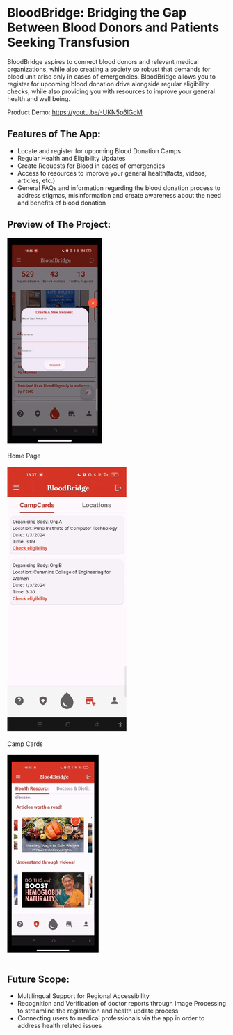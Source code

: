 # BloodBridge: Bridging the Gap Between Blood Donors and Patients Seeking Transfusion

BloodBridge aspires to connect blood donors and relevant medical organizations, while also creating a society so robust that demands for blood unit arise only in cases of emergencies. BloodBridge allows you to register for upcoming blood donation drive alongside regular eligibility checks, while also providing you with resources to improve your general health and well being.

Product Demo: https://youtu.be/-UKN5p6lGdM

## Features of The App:

- Locate and register for upcoming Blood Donation Camps
- Regular Health and Eligibility Updates
- Create Requests for Blood in cases of emergencies
- Access to resources to improve your general health(facts, videos, articles, etc.)
- General FAQs and information regarding the blood donation process to address stigmas, misinformation and create awareness about the need and benefits of blood donation

## Preview of The Project:

![Home Page](https://github.com/rohraharjas/gdsc_solutions-1/blob/main/homepage.gif)<br><br>Home Page<br><br>
![Camp Cards](https://github.com/rohraharjas/gdsc_solutions-1/blob/main/campcards.gif)<br><br>Camp Cards<br><br>
![Health Tips](https://github.com/rohraharjas/gdsc_solutions-1/blob/main/healthtips.gif)<br><br><Health>

## Future Scope:

- Multilingual Support for Regional Accessibility
- Recognition and Verification of doctor reports through Image Processing to streamline the registration and health update process
- Connecting users to medical professionals via the app in order to address health related issues
